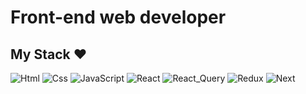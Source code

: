 # Front-end web developer 

  

## My Stack ♥

<img alt="Html" src ="https://img.shields.io/badge/HTML5-E34F26.svg?&style=for-the-badge&logo=HTML5&logoColor=white"/> <img alt="Css" src ="https://img.shields.io/badge/CSS3-1572B6.svg?&style=for-the-badge&logo=CSS3&logoColor=white"/> <img alt="JavaScript" src ="https://img.shields.io/badge/JavaScriipt-F7DF1E.svg?&style=for-the-badge&logo=JavaScript&logoColor=white"/> <img alt="React" src ="https://img.shields.io/badge/React-61DAFB.svg?&style=for-the-badge&logo=React&logoColor=white"/> <img alt="React_Query" src ="https://img.shields.io/badge/React_Query-FF4154.svg?&style=for-the-badge&logo=ReactQuery&logoColor=white"/> <img alt="Redux" src ="https://img.shields.io/badge/Redux-764ABC.svg?&style=for-the-badge&logo=Redux&logoColor=white"/> <img alt="Next" src ="https://img.shields.io/badge/next.js-000000?style=for-the-badge&logo=nextdotjs&logoColor=white"/>
 

